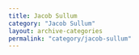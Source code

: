 ```yaml
---
title: Jacob Sullum
category: "Jacob Sullum"
layout: archive-categories
permalink: "category/jacob-sullum"
---
```

